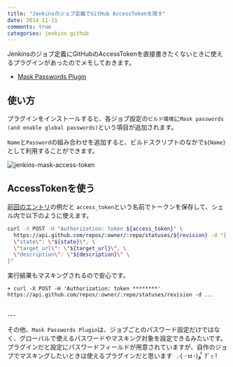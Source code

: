 ```yaml
---
title: "Jenkinsのジョブ定義でGitHub AccessTokenを隠す"
date: 2014-11-11
comments: true
categories: jenkins github
---
```


Jenkinsのジョブ定義にGitHubのAccessTokenを直接書きたくないときに使えるプラグインがあったのでメモしておきます。

- [Mask Passwords Plugin](https://wiki.jenkins-ci.org/display/JENKINS/Mask+Passwords+Plugin)

## 使い方

プラグインをインストールすると、各ジョブ設定の`ビルド環境`に`Mask passwords (and enable global passwords)`という項目が追加されます。

`Name`と`Password`の組み合わせを追加すると、ビルドスクリプトのなかで`${Name}`として利用することができます。

![jenkins-mask-access-token](/images/2014/11/jenkins-mask-access-token.png)

## AccessTokenを使う

[前回のエントリ](http://blog.monochromegane.com/blog/2014/11/09/jenkins-github-commit-status/)の例だと
`access_token`という名前でトークンを保存して、シェル内で以下のように使えます。

```sh
curl -X POST -H "Authorization: token ${access_token}" \
  https://api.github.com/repos/:owner/:repo/statuses/${revision} -d "{ \
  \"state\": \"${state}\", \
  \"target_url\": \"${target_url}\", \
  \"description\": \"${description}\" \
}"
```

実行結果もマスキングされるので安心です。

```
+ curl -X POST -H 'Authorization: token ********' https://api.github.com/repos/:owner/:repo/statuses/revision -d ...
```

<br />
---

その他、`Mask Passwords Plugin`は、ジョブごとのパスワード設定だけではなく、グローバルで使えるパスワードやマスキング対象を設定できるみたいです。
プラグインだと設定にパスワードフィールドが用意されていますが、自作のジョブでマスキングしたいときは使えるプラグインだと思います ╭( ･ㅂ･)و ̑̑ ｸﾞｯ !

